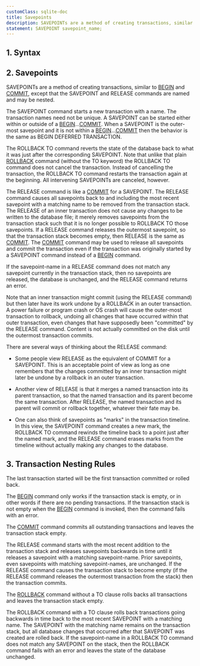 ```yaml
---
customClass: sqlite-doc
title: Savepoints
description: SAVEPOINTs are a method of creating transactions, similar to BEGIN and COMMIT.
statement: SAVEPOINT savepoint_name;
---
```


## 1. Syntax

<!-- do-not-touch-svg-import: 'savepoint.svg' -->

## 2. Savepoints

SAVEPOINTs are a method of creating transactions, similar to
[BEGIN](lang_transaction) and [COMMIT](lang_transaction), except that
the SAVEPOINT and RELEASE commands are named and may be nested.

The SAVEPOINT command starts a new transaction with a name. The
transaction names need not be unique. A SAVEPOINT can be started either
within or outside of a
[BEGIN](lang_transaction)...[COMMIT](lang_transaction). When a SAVEPOINT
is the outer-most savepoint and it is not within a
[BEGIN](lang_transaction)...[COMMIT](lang_transaction) then the behavior
is the same as BEGIN DEFERRED TRANSACTION.

The ROLLBACK TO command reverts the state of the database back to what
it was just after the corresponding SAVEPOINT. Note that unlike that
plain [ROLLBACK](lang_transaction) command (without the TO keyword) the
ROLLBACK TO command does not cancel the transaction. Instead of
cancelling the transaction, the ROLLBACK TO command restarts the
transaction again at the beginning. All intervening SAVEPOINTs are
canceled, however.

The RELEASE command is like a [COMMIT](lang_transaction) for a
SAVEPOINT. The RELEASE command causes all savepoints back to and
including the most recent savepoint with a matching name to be removed
from the transaction stack. The RELEASE of an inner transaction does not
cause any changes to be written to the database file; it merely removes
savepoints from the transaction stack such that it is no longer possible
to ROLLBACK TO those savepoints. If a RELEASE command releases the
outermost savepoint, so that the transaction stack becomes empty, then
RELEASE is the same as [COMMIT](lang_transaction). The
[COMMIT](lang_transaction) command may be used to release all savepoints
and commit the transaction even if the transaction was originally
started by a SAVEPOINT command instead of a [BEGIN](lang_transaction)
command.

If the savepoint-name in a RELEASE command does not match any savepoint
currently in the transaction stack, then no savepoints are released, the
database is unchanged, and the RELEASE command returns an error.

Note that an inner transaction might commit (using the RELEASE command)
but then later have its work undone by a ROLLBACK in an outer
transaction. A power failure or program crash or OS crash will cause the
outer-most transaction to rollback, undoing all changes that have
occurred within that outer transaction, even changes that have
supposedly been "committed" by the RELEASE command. Content is not
actually committed on the disk until the outermost transaction commits.

There are several ways of thinking about the RELEASE command:

- Some people view RELEASE as the equivalent of COMMIT for a SAVEPOINT.
  This is an acceptable point of view as long as one remembers that the
  changes committed by an inner transaction might later be undone by a
  rollback in an outer transaction.

- Another view of RELEASE is that it merges a named transaction into its
  parent transaction, so that the named transaction and its parent
  become the same transaction. After RELEASE, the named transaction and
  its parent will commit or rollback together, whatever their fate may
  be.

- One can also think of savepoints as "marks" in the transaction
  timeline. In this view, the SAVEPOINT command creates a new mark, the
  ROLLBACK TO command rewinds the timeline back to a point just after
  the named mark, and the RELEASE command erases marks from the timeline
  without actually making any changes to the database.

## 3. Transaction Nesting Rules

The last transaction started will be the first transaction committed or
rolled back.

The [BEGIN](lang_transaction) command only works if the transaction
stack is empty, or in other words if there are no pending transactions.
If the transaction stack is not empty when the [BEGIN](lang_transaction)
command is invoked, then the command fails with an error.

The [COMMIT](lang_transaction) command commits all outstanding
transactions and leaves the transaction stack empty.

The RELEASE command starts with the most recent addition to the
transaction stack and releases savepoints backwards in time until it
releases a savepoint with a matching savepoint-name. Prior savepoints,
even savepoints with matching savepoint-names, are unchanged. If the
RELEASE command causes the transaction stack to become empty (if the
RELEASE command releases the outermost transaction from the stack) then
the transaction commits.

The [ROLLBACK](lang_transaction) command without a TO clause rolls backs
all transactions and leaves the transaction stack empty.

The ROLLBACK command with a TO clause rolls back transactions going
backwards in time back to the most recent SAVEPOINT with a matching
name. The SAVEPOINT with the matching name remains on the transaction
stack, but all database changes that occurred after that SAVEPOINT was
created are rolled back. If the savepoint-name in a ROLLBACK TO command
does not match any SAVEPOINT on the stack, then the ROLLBACK command
fails with an error and leaves the state of the database unchanged.
